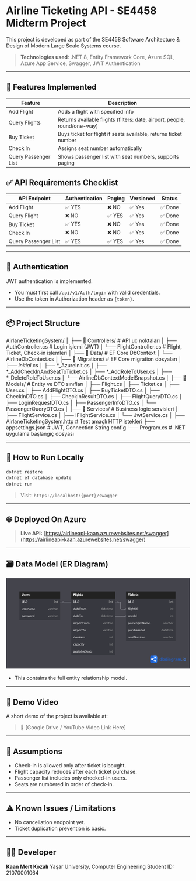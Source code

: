 # Airline Ticketing API - SE4458 Midterm Project

This project is developed as part of the SE4458 Software Architecture & Design of Modern Large Scale Systems course.

> **Technologies used**: .NET 8, Entity Framework Core, Azure SQL, Azure App Service, Swagger, JWT Authentication

---

## 🔧 Features Implemented

| Feature              | Description                                                               |
| -------------------- | ------------------------------------------------------------------------- |
| Add Flight           | Adds a flight with specified info                                         |
| Query Flights        | Returns available flights (filters: date, airport, people, round/one-way) |
| Buy Ticket           | Buys ticket for flight if seats available, returns ticket number          |
| Check In             | Assigns seat number automatically                                         |
| Query Passenger List | Shows passenger list with seat numbers, supports paging                   |

## ✅ API Requirements Checklist

| API Endpoint         | Authentication | Paging | Versioned | Status |
| -------------------- | -------------- | ------ | --------- | ------ |
| Add Flight           | ✅ YES          | ❌ NO   | ✅ Yes     | ✅ Done |
| Query Flight         | ❌ NO           | ✅ YES  | ✅ Yes     | ✅ Done |
| Buy Ticket           | ✅ YES          | ❌ NO   | ✅ Yes     | ✅ Done |
| Check In             | ❌ NO           | ❌ NO   | ✅ Yes     | ✅ Done |
| Query Passenger List | ✅ YES          | ✅ YES  | ✅ Yes     | ✅ Done |

---

## 🔐 Authentication

JWT authentication is implemented.

- You must first call `/api/v1/Auth/login` with valid credentials.
- Use the token in Authorization header as `{token}`.

---

## 📦 Project Structure

AirlaneTicketingSystem/
│
├── 📁 Controllers/              # API uç noktaları
│   ├── AuthController.cs        # Login işlemi (JWT)
│   └── FlightController.cs      # Flight, Ticket, Check-in işlemleri
│
├── 📁 Data/                     # EF Core DbContext
│   └── AirlineDbContext.cs
│
├── 📁 Migrations/               # EF Core migration dosyaları
│   ├── *initial*.cs
│   ├── *_AzureInit.cs
│   ├── *_AddCheckInAndSeatToTicket.cs
│   ├── *_AddRoleToUser.cs
│   ├── *_DeleteRoleToUser.cs
│   └── AirlineDbContextModelSnapshot.cs
│
├── 📁 Models/                   # Entity ve DTO sınıfları
│   ├── Flight.cs
│   ├── Ticket.cs
│   ├── User.cs
│   ├── AddFlightDTO.cs
│   ├── BuyTicketDTO.cs
│   ├── CheckInDTO.cs
│   ├── CheckInResultDTO.cs
│   ├── FlightQueryDTO.cs
│   ├── LoginRequestDTO.cs
│   ├── PassengerInfoDTO.cs
│   └── PassengerQueryDTO.cs
│
├── 📁 Services/                 # Business logic servisleri
│   ├── FlightService.cs
│   ├── IFlightService.cs
│   └── JwtService.cs
│
├── AirlaneTicketingSystem.http # Test amaçlı HTTP istekleri
├── appsettings.json            # JWT, Connection String config
└── Program.cs                  # .NET uygulama başlangıç dosyası


---

## 📄 How to Run Locally

```bash
dotnet restore
dotnet ef database update
dotnet run
```

> Visit: `https://localhost:{port}/swagger`

---

## 🌐 Deployed On Azure

> **Live API:** [https://airlineapi-kaan.azurewebsites.net/swagger](https://airlineapi-kaan.azurewebsites.net/swagger)

---

## 🗃️ Data Model (ER Diagram)

![ER Diagram](docs/ERDiagram.png)
- This contains the full entity relationship model.

---

## 🎥 Demo Video

A short demo of the project is available at:

> 🔗 [Google Drive / YouTube Video Link Here]

---

## 🧠 Assumptions

- Check-in is allowed only after ticket is bought.
- Flight capacity reduces after each ticket purchase.
- Passenger list includes only checked-in users.
- Seats are numbered in order of check-in.

---

## ⚠️ Known Issues / Limitations

- No cancellation endpoint yet.
- Ticket duplication prevention is basic.

---

## 👨‍💻 Developer

**Kaan Mert Kozalı**
Yaşar University, Computer Engineering
Student ID: 21070001064



